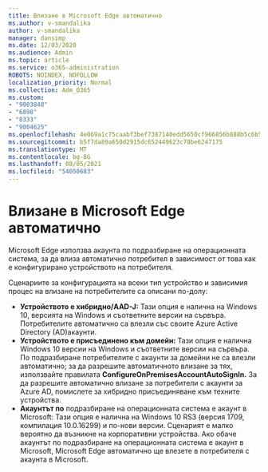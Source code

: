 ```yaml
---
title: Влизане в Microsoft Edge автоматично
ms.author: v-smandalika
author: v-smandalika
manager: dansimp
ms.date: 12/03/2020
ms.audience: Admin
ms.topic: article
ms.service: o365-administration
ROBOTS: NOINDEX, NOFOLLOW
localization_priority: Normal
ms.collection: Adm_O365
ms.custom:
- "9003848"
- "6898"
- "8333"
- "9004625"
ms.openlocfilehash: 4e069a1c75caabf3bef7387140edd5650cf966856b888b5c6b5618a603986d6d
ms.sourcegitcommit: b5f7da89a650d2915dc652449623c78be6247175
ms.translationtype: MT
ms.contentlocale: bg-BG
ms.lasthandoff: 08/05/2021
ms.locfileid: "54050683"
---
```

# <a name="sign-in-to-microsoft-edge-automatically"></a>Влизане в Microsoft Edge автоматично

Microsoft Edge използва акаунта по подразбиране на операционната система, за да влиза автоматично потребител в зависимост от това как е конфигурирано устройството на потребителя. 

Сценариите за конфигурацията на всеки тип устройство и зависимия процес на влизане на потребителите са описани по-долу:

- **Устройството е хибридно/AAD-J:** Тази опция е налична на Windows 10, версията на Windows и съответните версии на сървъра. Потребителите автоматично са влезли със своите Azure Active Directory (AD)акаунти.
- **Устройството е присъединено към домейн:** Тази опция е налична Windows 10 версии на Windows и съответните версии на сървъра. По подразбиране потребителите с акаунти за домейни не са влезли автоматично; за да разрешите автоматичното влизане за тях, използвайте правилата **ConfigureOnPremisesAccountAutoSignIn.** За да разрешите автоматично влизане за потребители с акаунти за Azure AD, помислете за хибридно присъединяване към техните устройства.
- **Акаунтът по** подразбиране на операционната система е акаунт в Microsoft: Тази опция е налична на Windows 10 RS3 (версия 1709, компилация 10.0.16299) и по-нови версии. Сценарият е малко вероятно да възникне на корпоративни устройства. Ако обаче акаунтът по подразбиране на операционната система е акаунт в Microsoft, Microsoft Edge автоматично ще влезете в потребителя с акаунта в Microsoft.
 
 
